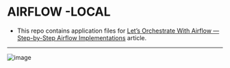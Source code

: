 # AIRFLOW -LOCAL


- This repo contains application files for [Let’s Orchestrate With Airflow — Step-by-Step Airflow Implementations](https://medium.com/towards-artificial-intelligence/lets-orchestrate-with-airflow-step-by-step-airflow-implementations-8100d8fe58b0) article.


---------------------------------------------------------------------------------------------------------------------
![image](https://user-images.githubusercontent.com/51021282/194310346-48a21492-453e-4ec3-968a-a5b0d9424691.png)
